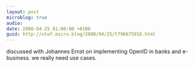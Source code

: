 ```yaml
---
layout: post
microblog: true
audio: 
date: 2008-04-25 01:00:00 +0100
guid: http://xtof.micro.blog/2008/04/25/t796675916.html
---
```

discussed with Johannes Ernst on implementing OpenID in banks and e-business. we really need use cases.
